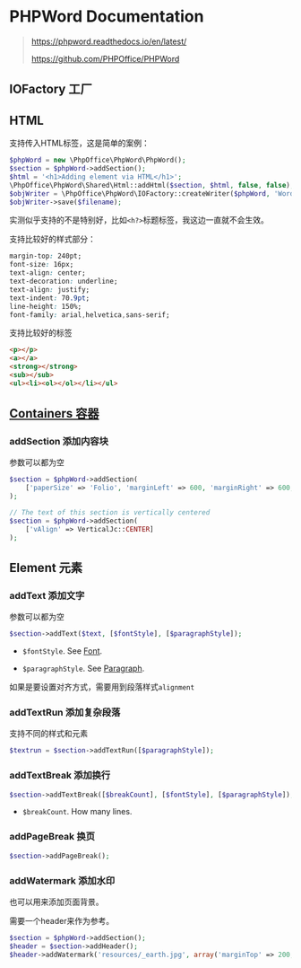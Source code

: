 # PHPWord Documentation

> https://phpword.readthedocs.io/en/latest/
>
> https://github.com/PHPOffice/PHPWord

## IOFactory 工厂

## HTML

支持传入HTML标签，这是简单的案例：

```php
$phpWord = new \PhpOffice\PhpWord\PhpWord();
$section = $phpWord->addSection();
$html = '<h1>Adding element via HTML</h1>';
\PhpOffice\PhpWord\Shared\Html::addHtml($section, $html, false, false);
$objWriter = \PhpOffice\PhpWord\IOFactory::createWriter($phpWord, 'Word2007');
$objWriter->save($filename);
```

实测似乎支持的不是特别好，比如`<h?>`标题标签，我这边一直就不会生效。

支持比较好的样式部分：

```css
margin-top: 240pt;
font-size: 16px;
text-align: center;
text-decoration: underline;
text-align: justify; 
text-indent: 70.9pt; 
line-height: 150%;
font-family: arial,helvetica,sans-serif;
```

支持比较好的标签

```html
<p></p>
<a></a>
<strong></strong>
<sub></sub>
<ul><li><ol></ol></li></ul>
```







## [Containers  容器](https://phpoffice.github.io/PHPWord/usage/containers.html)

### addSection 添加内容块

参数可以都为空

```php
$section = $phpWord->addSection(
    ['paperSize' => 'Folio', 'marginLeft' => 600, 'marginRight' => 600, 'marginTop' => 600, 'marginBottom' => 600]
);

// The text of this section is vertically centered
$section = $phpWord->addSection(
    ['vAlign' => VerticalJc::CENTER]
);
```

## Element 元素

### addText 添加文字

参数可以都为空

```php
$section->addText($text, [$fontStyle], [$paragraphStyle]);
```

- `$fontStyle`. See [Font](https://phpword.readthedocs.io/en/latest/styles.html#font-style).

- `$paragraphStyle`. See [Paragraph](https://phpword.readthedocs.io/en/latest/styles.html#paragraph-style).

如果是要设置对齐方式，需要用到段落样式`alignment`

### addTextRun 添加复杂段落

支持不同的样式和元素

```php
$textrun = $section->addTextRun([$paragraphStyle]);
```

### addTextBreak 添加换行

```php
$section->addTextBreak([$breakCount], [$fontStyle], [$paragraphStyle]);
```

- `$breakCount`. How many lines.

### addPageBreak 换页

```php
$section->addPageBreak();
```

### addWatermark 添加水印

也可以用来添加页面背景。

需要一个header来作为参考。

```php
$section = $phpWord->addSection();
$header = $section->addHeader();
$header->addWatermark('resources/_earth.jpg', array('marginTop' => 200, 'marginLeft' => 55));
```

